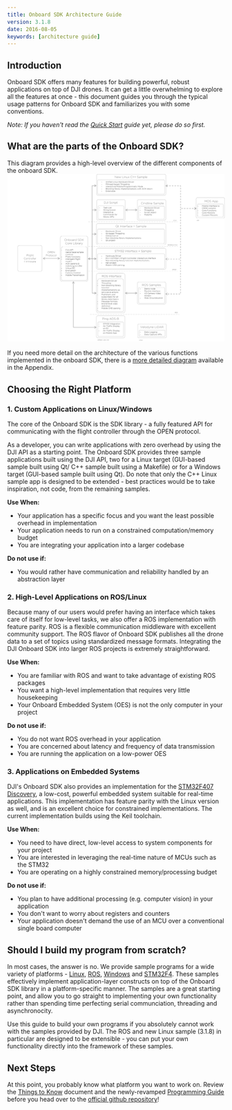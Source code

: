 ```yaml
---
title: Onboard SDK Architecture Guide 
version: 3.1.8
date: 2016-08-05
keywords: [architecture guide]
---
```


## Introduction

Onboard SDK offers many features for building powerful, robust applications on top of DJI drones. It can get a little overwhelming to explore all the features at once - this document guides you through the typical usage patterns for Onboard SDK and familiarizes you with some conventions.


*Note: If you haven't read the [Quick Start](../quick-start/index.html) guide yet, please do so first.*

## What are the parts of the Onboard SDK? 

This diagram provides a high-level overview of the different components of the onboard SDK.
[![Architecture](../images/common/ArchitectureDiagram.png)](../images/common/ArchitectureDiagram.png)

If you need more detail on the architecture of the various functions implemented in the onboard SDK, there is a [more detailed diagram](../appendix/index.html#Detailed-Architecture) available in the Appendix.  

## Choosing the Right Platform

### 1. Custom Applications on Linux/Windows

The core of the Onboard SDK is the SDK library - a fully featured API for communicating with the flight controller through the OPEN protocol. 

As a developer, you can write applications with zero overhead by using the DJI API as a starting point. The Onboard SDK provides three sample applications built using the DJI API, two for a Linux target (GUI-based sample built using Qt/ C++ sample built using a Makefile) or for a Windows target (GUI-based sample built using Qt). Do note that only the C++ Linux sample app is designed to be extended - best practices would be to take inspiration, not code, from the remaining samples.

**Use When:**
- Your application has a specific focus and you want the least possible overhead in implementation 
- Your application needs to run on a constrained computation/memory budget
- You are integrating your application into a larger codebase

**Do not use if:**
- You would rather have communication and reliability handled by an abstraction layer

### 2. High-Level Applications on ROS/Linux

Because many of our users would prefer having an interface which takes care of itself for low-level tasks, we also offer a ROS implementation with feature parity. ROS is a flexible communication middleware with excellent community support. The ROS flavor of Onboard SDK publishes all the drone data to a set of topics using standardized message formats. Integrating the DJI Onboard SDK into larger ROS projects is extremely straightforward. 

**Use When:**
- You are familiar with ROS and want to take advantage of existing ROS packages
- You want a high-level implementation that requires very little housekeeping
- Your Onboard Embedded System (OES) is not the only computer in your project

**Do not use if:**
- You do not want ROS overhead in your application
- You are concerned about latency and frequency of data transmission
- You are running the application on a low-power OES 

### 3. Applications on Embedded Systems

DJI's Onboard SDK also provides an implementation for the [STM32F407 Discovery](http://www.st.com/content/st_com/en/products/evaluation-tools/product-evaluation-tools/mcu-eval-tools/stm32-mcu-eval-tools/stm32-mcu-discovery-kits/stm32f4discovery.html), a low-cost, powerful embedded system suitable for real-time applications. This implementation has feature parity with the Linux version as well, and is an excellent choice for constrained implementations. The current implementation builds using the Keil toolchain.

**Use When:**
- You need to have direct, low-level access to system components for your project
- You are interested in leveraging the real-time nature of MCUs such as the STM32
- You are operating on a highly constrained memory/processing budget

**Do not use if:**
- You plan to have additional processing (e.g. computer vision) in your application
- You don't want to worry about registers and counters
- Your application doesn't demand the use of an MCU over a conventional single board computer 


## Should I build my program from scratch?

In most cases, the answer is no. We provide sample programs for a wide variety of platforms - [Linux](../github-platform-docs/Linux/README.html), [ROS](../github-platform-docs/ROS/README.html), [Windows](../github-platform-docs/PureQT/README.html) and [STM32F4](../github-platform-docs/STM32/README.html). These samples effectively implement application-layer constructs on top of the Onboard SDK library in a platform-specific manner. The samples are a great starting point, and allow you to go straight to implementing your own functionality rather than spending time perfecting serial communciation, threading and asynchronocity.

Use this guide to build your own programs if you absolutely cannot work with the samples provided by DJI. The ROS and new Linux sample (3.1.8) in particular are designed to be extensible - you can put your own functionality directly into the framework of these samples.  

## Next Steps

At this point, you probably know what platform you want to work on. Review the [Things to Know](things-to-know.html) document and the newly-revamped [Programming Guide](../application-development-guides/programming-guide.md) before you head over to the [official github repository](https://github.com/dji-sdk/Onboard-SDK)!
